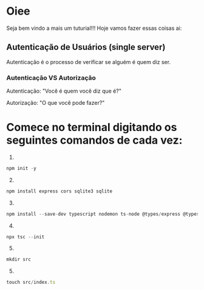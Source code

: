 # Oiee
Seja bem vindo a mais um tuturial!!!
Hoje vamos fazer essas coisas ai:

## Autenticação de Usuários (single server)

Autenticação é o processo de verificar se alguém é quem diz ser. 

### Autenticação VS Autorização

Autenticação: "Você é quem você diz que é?"

Autorização: "O que você pode fazer?"

# Comece no terminal digitando os seguintes comandos de cada vez:

1)
````javascript
npm init -y
````

2)
````javascript
npm install express cors sqlite3 sqlite
````

3)
````javascript
npm install --save-dev typescript nodemon ts-node @types/express @types/cors
````

4)
````javascript
npx tsc --init
````

5)
````javascript
mkdir src
````

5)
````javascript
touch src/index.ts
````

